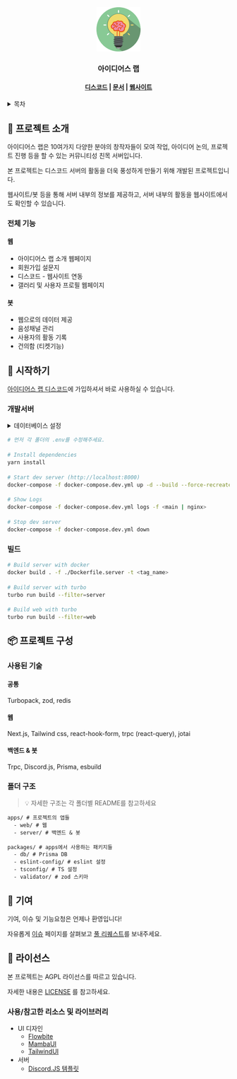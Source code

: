 <div align="center">
  <a href="https://github.com/gangjun06/ideaslab">
    <img width="100" src="assets/icon.png" alt="">
  </a>
  <h3>아이디어스 랩</h3>
</div>

<h4 align="center">
  <a href="https://discord.gg/XepQjgpbum">디스코드</a> |
  <a href="https://www.craft.do/s/k1Hc9FX9indB84">문서</a> |
  <a href="https://ideaslab.kr">웹사이트</a>
</h4>

<details>
  <summary>목차</summary>
  <ol>
    <li>
      <a href="#-프로젝트-소개">📖 프로젝트 소개</a>
      <ul>
        <li><a href="#전체-기능">전체 기능</a></li>
      </ul>
    </li>
    <li>
      <a href="#-시작하기">🚀 시작하기</a>
      <ul>
        <li><a href="#개발서버">개발서버</a></li>
        <li><a href="#빌드">빌드</a></li>
      </ul>
    </li>
    <li>
      <a href="#-프로젝트-구성">📦 프로젝트 구성</a>
      <ul>
        <li><a href="#사용된-기술">사용된 기술</a></li>
        <li><a href="#폴더-구조">폴더 구조</a></li>
      </ul>
    </li>
    <li>
      <a href="#-기여">🌱 기여</a>
    </li>
    <li>
      <a href="#-라이선스">📝 라이선스</a>
    </li>
  </ol>
</details>

## 📖 프로젝트 소개

아이디어스 랩은 10여가지 다양한 분야의 창작자들이 모여 작업, 아이디어 논의, 프로젝트 진행 등을 할 수 있는 커뮤니티성 친목 서버입니다.

본 프로젝트는 디스코드 서버의 활동을 더욱 풍성하게 만들기 위해 개발된 프로젝트입니다.

웹사이트/봇 등을 통해 서버 내부의 정보를 제공하고, 서버 내부의 활동을 웹사이트에서도 확인할 수 있습니다.

### 전체 기능

#### 웹

- 아이디어스 랩 소개 웹페이지
- 회원가입 설문지
- 디스코드 - 웹사이트 연동
- 갤러리 및 사용자 프로필 웹페이지

#### 봇

- 웹으로의 데이터 제공
- 음성채널 관리
- 사용자의 활동 기록
- 건의함 (티켓기능)

## 🚀 시작하기

[아이디어스 랩 디스코드](https://discord.gg/XepQjgpbum)에 가입하셔서 바로 사용하실 수 있습니다.

### 개발서버

<details>
  <summary>데이터베이스 설정</summary>
  Postgresql과 함께 시간대별 기록을 효율적으로 하기 위해 Timescale DB를 사용합니다. <br/> 
  서버를 세팅하기 전, 먼저 서버에 먼저 설치해주세요.
  <a href="https://docs.timescale.com/">https://docs.timescale.com</a>
</details>

```bash
# 먼저 각 폴더의 .env를 수정해주세요.

# Install dependencies
yarn install

# Start dev server (http://localhost:8000)
docker-compose -f docker-compose.dev.yml up -d --build --force-recreate

# Show Logs
docker-compose -f docker-compose.dev.yml logs -f <main | nginx>

# Stop dev server
docker-compose -f docker-compose.dev.yml down
```

### 빌드

```bash
# Build server with docker
docker build . -f ./Dockerfile.server -t <tag_name>

# Build server with turbo
turbo run build --filter=server

# Build web with turbo
turbo run build --filter=web
```

## 📦 프로젝트 구성

### 사용된 기술

#### 공통

Turbopack, zod, redis

#### 웹

Next.js, Tailwind css, react-hook-form, trpc (react-query), jotai

#### 백엔드 & 봇

Trpc, Discord.js, Prisma, esbuild

### 폴더 구조

> 💡 자세한 구조는 각 폴더별 README를 참고하세요

```
apps/ # 프로젝트의 앱들
  - web/ # 웹
  - server/ # 백엔드 & 봇

packages/ # apps에서 사용하는 패키지들
  - db/ # Prisma DB
  - eslint-config/ # eslint 설정
  - tsconfig/ # TS 설정
  - validator/ # zod 스키마
```

## 🌱 기여

기여, 이슈 및 기능요청은 언제나 환영입니다!

자유롭게 [이슈](https://github.com/gangjun06/ideaslab/issues) 페이지를 살펴보고 [풀 리퀘스트](https://github.com/gangjun06/ideaslab/pulls)를 보내주세요.

## 📝 라이선스

본 프로젝트는 AGPL 라이선스를 따르고 있습니다.

자세한 내용은 [LICENSE](./LICENSE) 를 참고하세요.

### 사용/참고한 리소스 및 라이브러리

- UI 디자인
  - [Flowbite](https://flowbite.com">)
  - [MambaUI](https://mambaui.com")
  - [TailwindUI](https://tailwindui.com)
- 서버
  - [Discord.JS 템플릿](https://github.com/filename24/djs-template)
